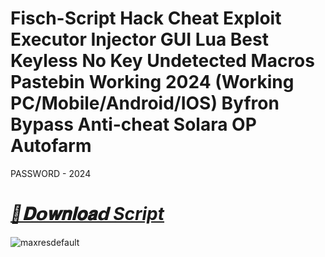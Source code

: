 # Fisch-Script Hack Cheat Exploit Executor Injector GUI Lua Best Keyless No Key Undetected Macros Pastebin Working 2024 (Working PC/Mobile/Android/IOS) Byfron Bypass Anti-cheat Solara OP Autofarm

PASSWORD - 2024

# ***[📁𝐃𝗼𝐰𝐧𝐥𝐨𝐚𝗱 Script](https://bit.ly/4g48Rej)***

![maxresdefault](https://github.com/user-attachments/assets/e04399e6-e2c8-4c25-9c56-118e80ef492e)
